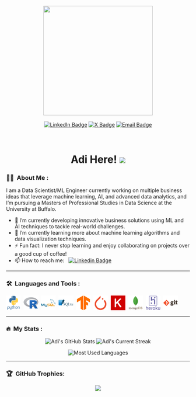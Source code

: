 <p align="center"><img src="https://media1.giphy.com/media/v1.Y2lkPTc5MGI3NjExNHpnazhyb25jdWtrb2R5ZHRzbXR4cGFmZDA2Zncwb3VlYTF4eWtlayZlcD12MV9pbnRlcm5hbF9naWZfYnlfaWQmY3Q9Zw/ThrM4jEi2lBxd7X2yz/giphy.gif" width="300" height="300" /></p>
<p align="center">
<a href="https://linkedin.com/in/halfadi"><img src="https://img.shields.io/badge/LinkedIn-blue?style=for-the-badge&logo=linkedin&logoColor=white" alt="LinkedIn Badge"></a>
<a href="https://x.com/halfmindedd"><img src="https://img.shields.io/badge/X-black.svg?style=for-the-badge&logo=X&logoColor=white" alt="X Badge"></a>
<a href="mailto:adityaaryan541@gmail.com"><img src="https://img.shields.io/badge/Email-D14836?style=for-the-badge&logo=gmail&logoColor=white" alt="Email Badge"></a>
</p>
<p align="center"><img src="https://komarev.com/ghpvc/?username=halfadiii&style=flat-square&color=blue" alt=""></p>
<h1 align="center">Adi Here! <img src="https://media.giphy.com/media/hvRJCLFzcasrR4ia7z/giphy.gif" width="30"></h1>

### :man_scientist: &nbsp;About Me :

I am a Data Scientist/ML Engineer currently working on multiple business ideas that leverage machine learning, AI, and advanced data analytics, and I’m pursuing a Masters of Professional Studies in Data Science at the University at Buffalo.

- 🔭 I’m currently developing innovative business solutions using ML and AI techniques to tackle real-world challenges.
- 🌱 I’m currently learning more about machine learning algorithms and data visualization techniques.
- ⚡ Fun fact: I never stop learning and enjoy collaborating on projects over a good cup of coffee!
- 📫 How to reach me: &nbsp; [![Linkedin Badge](https://img.shields.io/badge/-halfadi-blue?style=flat&logo=Linkedin&logoColor=white)](https://linkedin.com/in/halfadi)

---

### 🛠 &nbsp;Languages and Tools :

<p>
<img src="https://github.com/devicons/devicon/blob/master/icons/python/python-original-wordmark.svg" title="Python" alt="Python" width="40" height="40"/>&nbsp;
<img src="https://github.com/devicons/devicon/blob/master/icons/r/r-original.svg" title="R" alt="R" width="40" height="40"/>&nbsp;
<img src="https://github.com/devicons/devicon/blob/master/icons/mysql/mysql-original-wordmark.svg" title="MySQL" alt="MySQL" width="40" height="40"/>&nbsp;
<img src="https://github.com/devicons/devicon/blob/master/icons/sqlite/sqlite-original-wordmark.svg" title="SQLite" alt="SQLite" width="40" height="40"/>&nbsp;
<img src="https://github.com/devicons/devicon/blob/master/icons/tensorflow/tensorflow-original.svg" title="TensorFlow" alt="TensorFlow" width="40" height="40"/>&nbsp;
<img src="https://github.com/devicons/devicon/blob/master/icons/pytorch/pytorch-original.svg" title="PyTorch" alt="PyTorch" width="40" height="40"/>&nbsp;
<img src="https://github.com/devicons/devicon/blob/master/icons/keras/keras-original.svg" title="Keras" alt="Keras" width="40" height="40"/>&nbsp;
<img src="https://github.com/devicons/devicon/blob/master/icons/mongodb/mongodb-original-wordmark.svg" title="MongoDB" alt="MongoDB" width="40" height="40"/>&nbsp;
<img src="https://github.com/devicons/devicon/blob/master/icons/heroku/heroku-original-wordmark.svg" title="Heroku" alt="Heroku" width="40" height="40"/>&nbsp;
<img src="https://github.com/devicons/devicon/blob/master/icons/git/git-original-wordmark.svg" title="Git" alt="Git" width="40" height="40"/>&nbsp;
</p>

---

### 🔥 &nbsp;My Stats :
<p align="center">
<img src="https://github-readme-stats.vercel.app/api?username=halfadiii&show_icons=true&theme=dark&hide_border=true" alt="Adi's GitHub Stats" width="400"  />
<img src="https://github-readme-streak-stats.herokuapp.com/?user=halfadiii&theme=dark&hide_border=true" alt="Adi's Current Streak" width="424"  />
</p>

<p align="center">
<img src="https://github-readme-stats.vercel.app/api/top-langs/?username=halfadiii&layout=compact&theme=dark&hide_border=true" alt="Most Used Languages" width="350"  />
</p>

---

### 🏆 &nbsp;GitHub Trophies:
<p align="center">
  <img src="https://github-profile-trophy.vercel.app/?username=halfadiii&theme=nord&column=7&no-frame=true" />
</p>
